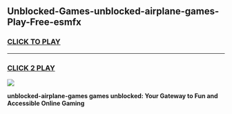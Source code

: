 
## Unblocked-Games-unblocked-airplane-games-Play-Free-esmfx
<h3>
<a href="https://premium76.site?title=unblocked-airplane-games&ref=20M">CLICK TO PLAY</a></h3>
<hr>

<h3>
<a href="https://premium76.site?title=unblocked-airplane-games&ref=20M">CLICK 2 PLAY</a>
  
</h3>

<a href="https://premium76.site?title=unblocked-airplane-games&ref=19M"><img src="https://clearcache.store/games.png"></a>


**unblocked-airplane-games games unblocked: Your Gateway to Fun and Accessible Online Gaming**
